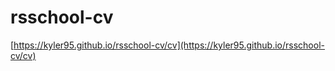# rsschool-cv

[https://kyler95.github.io/rsschool-cv/cv](https://kyler95.github.io/rsschool-cv/cv)
